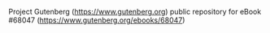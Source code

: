 Project Gutenberg (https://www.gutenberg.org) public repository for
eBook #68047 (https://www.gutenberg.org/ebooks/68047)

